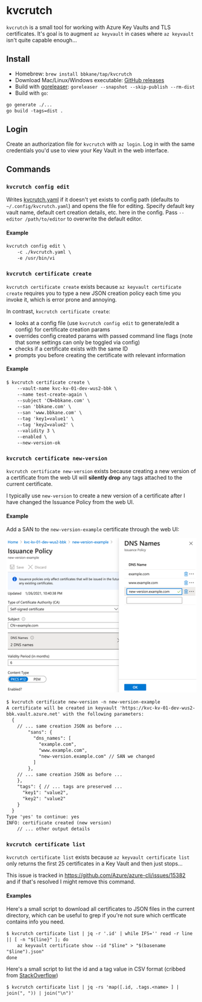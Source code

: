 # kvcrutch

`kvcrutch` is a small tool for working with Azure Key Vaults and TLS
certificates. It's goal is to augment `az keyvault` in cases where `az
keyvault` isn't quite capable enough...

## Install

- Homebrew: `brew install bbkane/tap/kvcrutch`
- Download Mac/Linux/Windows executable: [GitHub releases](https://github.com/bbkane/kvcrutch/releases)
- Build with [goreleaser](https://goreleaser.com/): `goreleaser --snapshot --skip-publish --rm-dist`
- Build with `go`:

```
go generate ./...
go build -tags=dist .
```

## Login

Create an authorization file for `kvcrutch` with `az login`. Log in with the same credentials you'd use to view your Key Vault in the web interface.

## Commands

### `kvcrutch config edit`

Writes [kvcrutch.yaml](./static/static/kvcrutch.yaml) if it doesn't yet exists
to config path (defaults to `~/.config/kvcrutch.yaml`) and opens the file for
editing. Specify default key vault name, default cert creation details, etc.
here in the config. Pass `--editor /path/to/editor` to overwrite the default
editor.

#### Example

```
kvcrutch config edit \
    -c ./kvcrutch.yaml \
    -e /usr/bin/vi
```

### `kvcrutch certificate create`
`kvcrutch certificate create` exists because `az keyvault certificate create` requires you to type a new JSON creation policy each time you invoke it, which is error prone and annoying.

In contrast, `kvcrutch certificate create`:

- looks at a config file (use `kvcrutch config edit` to generate/edit a config) for certificate creation params
- overrides config created params with passed command line flags (note that some settings can only be toggled via config)
- checks if a certificate exists with the same ID
- prompts you before creating the certificate with relevant information

#### Example

```
$ kvcrutch certificate create \
    --vault-name kvc-kv-01-dev-wus2-bbk \
    --name test-create-again \
    --subject 'CN=bbkane.com' \
    --san 'bbkane.com' \
    --san 'www.bbkane.com' \
    --tag 'key1=value1' \
    --tag 'key2=value2' \
    --validity 3 \
    --enabled \
    --new-version-ok
```

### `kvcrutch certificate new-version`

`kvcrutch certificate new-version` exists because creating a new version of a certificate from the web UI will **silently drop** any tags attached to the current certificate.

I typically use `new-version` to create a new version of a certificate after I have changed the Issuance Policy from the web UI.

#### Example

Add a SAN to the `new-version-example` certificate through the web UI:

![Add SAN to Issuance Policy](./README_img/change-issuance-policy.png)

```
$ kvcrutch certificate new-version -n new-version-example
A certificate will be created in keyvault 'https://kvc-kv-01-dev-wus2-bbk.vault.azure.net' with the following parameters:
  {
    // ... same creation JSON as before ...
        "sans": {
          "dns_names": [
            "example.com",
            "www.example.com",
            "new-version.example.com" // SAN we changed
          ]
        },
    // ... same creation JSON as before ...
    },
    "tags": { // ... tags are preserved ...
      "key1": "value2",
      "key2": "value2"
    }
  }
Type 'yes' to continue: yes
INFO: certificate created (new version)
    // ... other output details
```

### `kvcrutch certificate list`

`kvcrutch certificate list` exists because `az keyvault certificate list` only returns the first 25 certificates in a Key Vault and then just stops...

This issue is tracked in https://github.com/Azure/azure-cli/issues/15382 and if that's resolved I might remove this command.

#### Examples

Here's a small script to download all certificates to JSON files in the current directory, which can be useful to grep if you're not sure which certficate contains info you need.

```
$ kvcrutch certificate list | jq -r '.id' | while IFS='' read -r line || [ -n "${line}" ]; do
    az keyvault certificate show --id "$line" > "$(basename "$line").json"
done
```

Here's a small script to list the id and a tag value in CSV format (cribbed from [StackOverflow](https://unix.stackexchange.com/a/242740/185953))

```
$ kvcrutch certificate list | jq -rs 'map([.id, .tags.<name> ] | join(", ")) | join("\n")'
```

